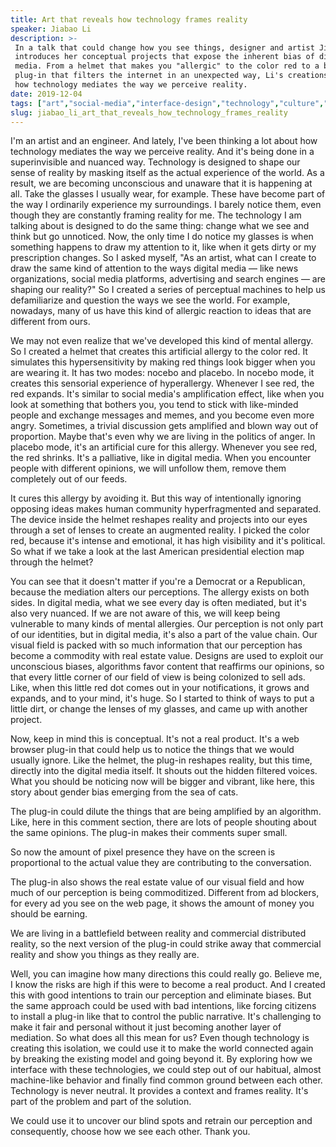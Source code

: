 ```yaml
---
title: Art that reveals how technology frames reality
speaker: Jiabao Li
description: >-
 In a talk that could change how you see things, designer and artist Jiabao Li
 introduces her conceptual projects that expose the inherent bias of digital
 media. From a helmet that makes you "allergic" to the color red to a browser
 plug-in that filters the internet in an unexpected way, Li's creations uncover
 how technology mediates the way we perceive reality.
date: 2019-12-04
tags: ["art","social-media","interface-design","technology","culture","creativity","media"]
slug: jiabao_li_art_that_reveals_how_technology_frames_reality
---
```


I'm an artist and an engineer. And lately, I've been thinking a lot about how technology
mediates the way we perceive reality. And it's being done in a superinvisible and nuanced
way. Technology is designed to shape our sense of reality by masking itself as the actual
experience of the world. As a result, we are becoming unconscious and unaware that it is
happening at all. Take the glasses I usually wear, for example. These have become part of
the way I ordinarily experience my surroundings. I barely notice them, even though they
are constantly framing reality for me. The technology I am talking about is designed to do
the same thing: change what we see and think but go unnoticed. Now, the only time I do
notice my glasses is when something happens to draw my attention to it, like when it gets
dirty or my prescription changes. So I asked myself, "As an artist, what can I create to
draw the same kind of attention to the ways digital media — like news organizations,
social media platforms, advertising and search engines — are shaping our reality?" So I
created a series of perceptual machines to help us defamiliarize and question the ways we
see the world. For example, nowadays, many of us have this kind of allergic reaction to
ideas that are different from ours.

We may not even realize that we've developed this kind of mental allergy. So I created a
helmet that creates this artificial allergy to the color red. It simulates this
hypersensitivity by making red things look bigger when you are wearing it. It has two
modes: nocebo and placebo. In nocebo mode, it creates this sensorial experience of
hyperallergy. Whenever I see red, the red expands. It's similar to social media's
amplification effect, like when you look at something that bothers you, you tend to stick
with like-minded people and exchange messages and memes, and you become even more angry.
Sometimes, a trivial discussion gets amplified and blown way out of proportion. Maybe
that's even why we are living in the politics of anger. In placebo mode, it's an
artificial cure for this allergy. Whenever you see red, the red shrinks. It's a
palliative, like in digital media. When you encounter people with different opinions, we
will unfollow them, remove them completely out of our feeds.

It cures this allergy by avoiding it. But this way of intentionally ignoring opposing
ideas makes human community hyperfragmented and separated. The device inside the helmet
reshapes reality and projects into our eyes through a set of lenses to create an augmented
reality. I picked the color red, because it's intense and emotional, it has high
visibility and it's political. So what if we take a look at the last American presidential
election map through the helmet?

You can see that it doesn't matter if you're a Democrat or a Republican, because the
mediation alters our perceptions. The allergy exists on both sides. In digital media, what
we see every day is often mediated, but it's also very nuanced. If we are not aware of
this, we will keep being vulnerable to many kinds of mental allergies. Our perception is
not only part of our identities, but in digital media, it's also a part of the value
chain. Our visual field is packed with so much information that our perception has become
a commodity with real estate value. Designs are used to exploit our unconscious biases,
algorithms favor content that reaffirms our opinions, so that every little corner of our
field of view is being colonized to sell ads. Like, when this little red dot comes out in
your notifications, it grows and expands, and to your mind, it's huge. So I started to
think of ways to put a little dirt, or change the lenses of my glasses, and came up with
another project.

Now, keep in mind this is conceptual. It's not a real product. It's a web browser plug-in
that could help us to notice the things that we would usually ignore. Like the helmet, the
plug-in reshapes reality, but this time, directly into the digital media itself. It shouts
out the hidden filtered voices. What you should be noticing now will be bigger and
vibrant, like here, this story about gender bias emerging from the sea of
cats.

The plug-in could dilute the things that are being amplified by an algorithm. Like, here
in this comment section, there are lots of people shouting about the same opinions. The
plug-in makes their comments super small.

So now the amount of pixel presence they have on the screen is proportional to the actual
value they are contributing to the conversation.

The plug-in also shows the real estate value of our visual field and how much of our
perception is being commoditized. Different from ad blockers, for every ad you see on the
web page, it shows the amount of money you should be earning.

We are living in a battlefield between reality and commercial distributed reality, so the
next version of the plug-in could strike away that commercial reality and show you things
as they really are.

Well, you can imagine how many directions this could really go. Believe me, I know the
risks are high if this were to become a real product. And I created this with good
intentions to train our perception and eliminate biases. But the same approach could be
used with bad intentions, like forcing citizens to install a plug-in like that to control
the public narrative. It's challenging to make it fair and personal without it just
becoming another layer of mediation. So what does all this mean for us? Even though
technology is creating this isolation, we could use it to make the world connected again
by breaking the existing model and going beyond it. By exploring how we interface with
these technologies, we could step out of our habitual, almost machine-like behavior and
finally find common ground between each other. Technology is never neutral. It provides a
context and frames reality. It's part of the problem and part of the solution.

We could use it to uncover our blind spots and retrain our perception and consequently,
choose how we see each other. Thank you.

<!--
ad_duration=3.33
comment_count=14
event="TEDWomen 2019"
external_duration=0
external_start_time=0
has_talk_citation=1
intro_duration=11.82
is_subtitle_required="False"
is_talk_featured="True"
language="en"
language_swap="False"
native_language="en"
number_of_related_talks=6
number_of_speakers=1
number_of_subtitled_videos=16
number_of_tags=7
number_of_talk_download_languages=16
number_of_talk_more_resources=1
number_of_talk_recommendations=1
number_of_talks_take_actions=0
post_ad_duration=0.83
published_timestamp="2020-03-04 15:55:07"
recording_date="2019-12-04"
speaker_description="Perception designer"
speaker_is_published=1
speaker_name="Jiabao Li"
talk_name="Art that reveals how technology frames reality"
talk_recommendations_blurb="More resources curated by Jiabao Li"
talks_tags=["art","social-media","interface-design","technology","culture","creativity","media"]
talks_take_action=[]
url_photo_speaker="https://pe.tedcdn.com/images/ted/7049c34090200c0d8c7baab17952f974441b82e1_254x191.jpg"
url_photo_talk="https://s3.amazonaws.com/talkstar-photos/uploads/568712c2-1eab-4e29-8bbe-fb3e8db0a464/JiabaoLi_2019W-embed.jpg"
url_webpage="https://www.ted.com/talks/jiabao_li_art_that_reveals_how_technology_frames_reality"
video_type_name="TED Stage Talk"
-->